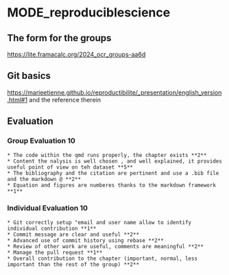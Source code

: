 # MODE_reproduciblescience


## The form for the groups 

https://lite.framacalc.org/2024_ocr_groups-aa6d

## Git basics 

https://marieetienne.github.io/reproductibilite/_presentation/english_version.html#1 and the reference therein

## Evaluation

### Group Evaluation  **10**
	* The code within the qmd runs properly, the chapter exists **2**
	* Content the nalysis is well chosen , and well explained, it provides useful point of view on teh dataset **5**
	* The bibliography and the citation are pertinent and use a .bib file and the markdown @ **2**
	* Equation and figures are numberes thanks to the markdown framework **1**

### Individual Evaluation  **10**
	* Git correctly setup "email and user name allow to identify individual contribution **1**
	* Commit message are clear and useful **2**
	* Advanced use of commit history using rebase **2**
	* Review of other work are useful, comments are meaningful **2**
	* Manage the pull request **1**
	* Overall contribution to the chapter (important, normal, less important than the rest of the group) **2** 
